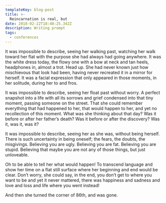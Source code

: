 ```yaml
---
templateKey: blog-post
title: >-
  Reincarnation is real, but
date: 2018-02-22T18:40:25.342Z
description: Writing prompt
tags:
  - conferences
---
```

It was impossible to describe, seeing her walking past, watching her walk toward her flat with the purpose she had always had going anywhere. It was the white dress today, the flowy one with a bow at neck and tan heels, headphones in, almost a trot. Head up. She had never known just how mischievous that look had been, having never recreated it in a mirror for herself. It was a facial expression that only appeared in those moments, in her solitude, during her to and fros.



It was impossible to describe, seeing her float past without worry. A perfect snapshot into a life with all its sorrows and grief condensed into that tiny moment, passing someone on the street. That she could remember everything that had happened to her, that would happen to her, and yet no recollection of this moment. What was she thinking about that day? Was it before or after her father’s death? Was it before or after the discovery? Was it, was it, was it?



It was impossible to describe, seeing her as she was, without being herself. There is such uncertainty in being oneself; the fears, the doubts, the misgivings. Believing you are ugly. Believing you are fat. Believing you are stupid. Believing that maybe you are not any of those things, but just unloveable.



Oh to be able to tell her what would happen! To transcend language and show her time on a flat still surface where her beginning and end would be clear. Don’t worry, she could say, in the end, you don’t get to where you want to be and yet it never mattered, there was happiness and sadness and love and loss and life where you went instead!



And then she turned the corner of 86th, and was gone.
